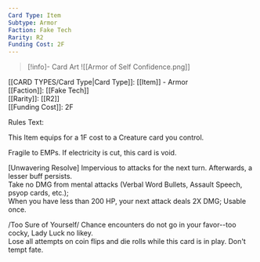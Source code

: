 ```yaml
---
Card Type: Item
Subtype: Armor
Faction: Fake Tech
Rarity: R2
Funding Cost: 2F
---
```

> [!info]- Card Art
> ![[Armor of Self Confidence.png]]

[[CARD TYPES/Card Type|Card Type]]: [[Item]] - Armor  
[[Faction]]: [[Fake Tech]]  
[[Rarity]]: [[R2]]  
[[Funding Cost]]: 2F  

Rules Text:  

This Item equips for a 1F cost to a Creature card you control.  

Fragile to EMPs. If electricity is cut, this card is void.  

[Unwavering Resolve] Impervious to attacks for the next turn. Afterwards, a lesser buff persists.  
Take no DMG from mental attacks (Verbal Word Bullets, Assault Speech, psyop cards, etc.);  
When you have less than 200 HP, your next attack deals 2X DMG;
Usable once.  

/Too Sure of Yourself/ Chance encounters do not go in your favor--too cocky, Lady Luck no likey.  
Lose all attempts on coin flips and die rolls while this card is in play. Don't tempt fate.  